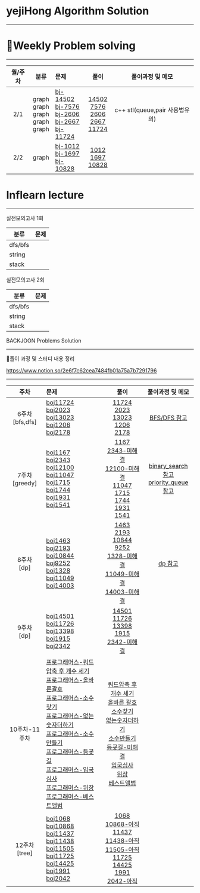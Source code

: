 # yejiHong Algorithm Solution

___
# 🌱Weekly Problem solving
___
| 월/주차  | 분류 | 문제  | 풀이  | 풀이과정 및 메모  |
|:---:|:---:|:------|:-----:|:-----:|
| 2/1 | graph <br> graph <br> graph <br> graph <br> graph |[bj-14502](https://www.acmicpc.net/problem/14502) <br> [bj-7576](https://www.acmicpc.net/problem/7576) <br> [bj-2606](https://www.acmicpc.net/problem/2606) <br> [bj-2667](https://www.acmicpc.net/problem/2667) <br> [bj-11724](https://www.acmicpc.net/problem/11724) | [14502](https://github.com/algorithmSSU/yejiHong/blob/main/Weekly%20problem%20solving/February/1week/solved/bj-14502.cpp) <br> [7576](https://github.com/algorithmSSU/yejiHong/blob/main/Weekly%20problem%20solving/February/1week/solved/bj-7576.cpp) <br> [2606](https://github.com/algorithmSSU/yejiHong/blob/main/Weekly%20problem%20solving/February/1week/solved/bj-2606.cpp) <br> [2667](https://github.com/algorithmSSU/yejiHong/blob/main/Weekly%20problem%20solving/February/1week/solved/bj-2667.cpp) <br> [11724](https://github.com/algorithmSSU/yejiHong/blob/main/Weekly%20problem%20solving/February/1week/solved/bj-11724.cpp)| c++ stl(queue,pair 사용법유의) |
| 2/2 | graph <br> | [bj-1012](https://www.acmicpc.net/problem/1012) <br> [bj-1697](https://www.acmicpc.net/problem/1697) <br> [bj-10828](https://www.acmicpc.net/problem/10828)| [1012](https://github.com/algorithmSSU/yejiHong/blob/main/Weekly%20problem%20solving/February/2week/solved/bj-1012.cpp) <br> [1697]() <br> [10828]()| 


# Inflearn lecture

---

실전모의고사 1회

| 분류 | 문제 |
| --- | --- |
| dfs/bfs |  |
| string |  |
| stack |  |

실전모의고사 2회

| 분류 | 문제 |
| --- | --- |
| dfs/bfs |  |
| string |  |
| stack |  |

BACKJOON Problems Solution
___
📝풀이 과정 및 스터디 내용 정리

https://www.notion.so/2e6f7c62cea7484fb01a75a7b7291796
___

| 주차  | 문제  | 풀이  | 풀이과정 및 메모  |
|:---:|:------|:-----:|:-----:|
| 6주차<br>[bfs,dfs]  | [boj11724](https://www.acmicpc.net/problem/11724) <br> [boj2023](https://www.acmicpc.net/problem/2023) <br> [boj13023](https://www.acmicpc.net/problem/13023) <br> [boj1206](https://www.acmicpc.net/problem/1260) <br> [boj2178](https://www.acmicpc.net/problem/2178)  | [11724](https://github.com/algorithmSSU/yejiHong/blob/main/6%EC%A3%BC%EC%B0%A8/11724.cpp) <br> [2023](https://github.com/algorithmSSU/yejiHong/blob/main/6%EC%A3%BC%EC%B0%A8/2023.cpp)<br> [13023](https://github.com/algorithmSSU/yejiHong/blob/main/6%EC%A3%BC%EC%B0%A8/13023.cpp)<br> [1206](https://github.com/algorithmSSU/yejiHong/blob/main/6%EC%A3%BC%EC%B0%A8/1260.cpp) <br> [2178](https://github.com/algorithmSSU/yejiHong/blob/main/6%EC%A3%BC%EC%B0%A8/2178.cpp)| [BFS/DFS 참고](https://github.com/algorithmSSU/yejiHong/blob/main/6%EC%A3%BC%EC%B0%A8/summary.md)
| 7주차<br>[greedy]  | [boj1167](https://www.acmicpc.net/problem/1167) <br> [boj2343](https://www.acmicpc.net/problem/2343) <br> [boj12100](https://www.acmicpc.net/problem/12100) <br> [boj11047](https://www.acmicpc.net/problem/11047) <br> [boj1715](https://www.acmicpc.net/problem/1715)  <br> [boj1744](https://www.acmicpc.net/problem/1744) <br> [boj1931](https://www.acmicpc.net/problem/1931) <br> [boj1541](https://www.acmicpc.net/problem/1541)  | [1167](https://github.com/algorithmSSU/yejiHong/blob/main/7%EC%A3%BC%EC%B0%A8/dfs%2Cbfs/1167.cpp) <br> [2343-미해결]() <br> [12100-미해결]()<br> [11047](https://github.com/algorithmSSU/yejiHong/blob/main/7%EC%A3%BC%EC%B0%A8/Greedy/11047.cpp) <br> [1715](https://github.com/algorithmSSU/yejiHong/blob/main/7%EC%A3%BC%EC%B0%A8/Greedy/1715.cpp)<br> [1744](https://github.com/algorithmSSU/yejiHong/blob/main/7%EC%A3%BC%EC%B0%A8/Greedy/1744.cpp) <br> [1931](https://github.com/algorithmSSU/yejiHong/blob/main/7%EC%A3%BC%EC%B0%A8/Greedy/1931.cpp)<br> [1541](https://github.com/algorithmSSU/yejiHong/blob/main/7%EC%A3%BC%EC%B0%A8/Greedy/1541.cpp)<br>  | [binary_search 참고](https://github.com/algorithmSSU/yejiHong/blob/main/7%EC%A3%BC%EC%B0%A8/algorithm/binarysearch.cpp) <br> [priority_queue 참고](https://github.com/algorithmSSU/yejiHong/blob/main/7%EC%A3%BC%EC%B0%A8/algorithm/priorityqueue.cpp) <br> 
| 8주차<br>[dp]  | [boj1463](https://www.acmicpc.net/problem/1463) <br> [boj2193](https://www.acmicpc.net/problem/2193) <br>[boj10844](https://www.acmicpc.net/problem/10844) <br> [boj9252](https://www.acmicpc.net/problem/9252) <br> [boj1328](https://www.acmicpc.net/problem/1328) <br> [boj11049](https://www.acmicpc.net/problem/11049) <br> [boj14003](https://www.acmicpc.net/problem/14003) <br> | [1463](https://github.com/algorithmSSU/yejiHong/blob/main/8%EC%A3%BC%EC%B0%A8/dp/1463.cpp) <br> [2193](https://github.com/algorithmSSU/yejiHong/blob/main/8%EC%A3%BC%EC%B0%A8/dp/2193.cpp) <br> [10844](https://github.com/algorithmSSU/yejiHong/blob/main/8%EC%A3%BC%EC%B0%A8/dp/10844.cpp)<br> [9252](https://github.com/algorithmSSU/yejiHong/blob/main/8%EC%A3%BC%EC%B0%A8/dp/9252.cpp) <br> [1328-미해결]() <br> [11049-미해결]() <br> [14003-미해결]()<br>| [dp 참고](https://github.com/algorithmSSU/yejiHong/blob/main/8%EC%A3%BC%EC%B0%A8/algorithm/fibo_dp.cpp)  <br> 
| 9주차<br>[dp]  | [boj14501](https://www.acmicpc.net/problem/14501) <br> [boj11726](https://www.acmicpc.net/problem/11726) <br>[boj13398](https://www.acmicpc.net/problem/13398) <br> [boj1915](https://www.acmicpc.net/problem/1915) <br> [boj2342](https://www.acmicpc.net/problem/2342) <br>|[14501](https://github.com/algorithmSSU/yejiHong/blob/main/9%EC%A3%BC%EC%B0%A8/14501.cpp)<br>[11726](https://github.com/algorithmSSU/yejiHong/blob/main/9%EC%A3%BC%EC%B0%A8/11726.cpp)<br>[13398](https://github.com/algorithmSSU/yejiHong/blob/main/9%EC%A3%BC%EC%B0%A8/13398_success.cpp)<br>[1915](https://github.com/algorithmSSU/yejiHong/blob/main/9%EC%A3%BC%EC%B0%A8/1915.cpp)<br>[2342-미해결](https://github.com/algorithmSSU/yejiHong/blob/main/9%EC%A3%BC%EC%B0%A8/2342.cpp)<br>|
| 10주차-11주차  | [프로그래머스-쿼드압축 후 개수 세기](https://school.programmers.co.kr/learn/courses/30/lessons/68936) <br> [프로그래머스-올바른괄호](https://school.programmers.co.kr/learn/courses/30/lessons/12909) <br> [프로그래머스-소수찾기](https://school.programmers.co.kr/learn/courses/30/lessons/42839) <br> [프로그래머스-없는숫자더하기](https://school.programmers.co.kr/learn/courses/30/lessons/86051) <br> [프로그래머스-소수만들기](https://school.programmers.co.kr/learn/courses/30/lessons/12977) <br> [프로그래머스-등굣길](https://school.programmers.co.kr/learn/courses/30/lessons/42898) <br> [프로그래머스-입국심사](https://school.programmers.co.kr/learn/courses/30/lessons/43238) <br>[프로그래머스-위장](https://school.programmers.co.kr/learn/courses/30/lessons/42578) <br> [프로그래머스-베스트앨범](https://school.programmers.co.kr/learn/courses/30/lessons/42579)  |   [쿼드압축 후 개수 세기](https://github.com/algorithmSSU/yejiHong/blob/main/programmers/level2/%EC%BF%BC%EB%93%9C%EC%95%95%EC%B6%95%ED%9B%84%EA%B0%9C%EC%88%98%EC%84%B8%EA%B8%B0.cpp) <br> [올바른 괄호](https://github.com/algorithmSSU/yejiHong/blob/main/programmers/level2/%EC%98%AC%EB%B0%94%EB%A5%B8%EA%B4%84%ED%98%B8.cpp) <br> [소수찾기](https://github.com/algorithmSSU/yejiHong/blob/main/programmers/level2/%EC%86%8C%EC%88%98%EC%B0%BE%EA%B8%B0_success.cpp) <br> [없는숫자더하기](https://github.com/algorithmSSU/yejiHong/blob/main/programmers/level1/%EC%97%86%EB%8A%94%EC%88%AB%EC%9E%90%EB%8D%94%ED%95%98%EA%B8%B0.cpp) <br> [소수만들기](https://github.com/algorithmSSU/yejiHong/blob/main/programmers/level1/%EC%86%8C%EC%88%98%EB%A7%8C%EB%93%A4%EA%B8%B0.cpp) <br> [등굣길-미해결]() <br> [입국심사](https://github.com/algorithmSSU/yejiHong/blob/main/programmers/level3/%EC%9E%85%EA%B5%AD%EC%8B%AC%EC%82%AC.cpp) <br> [위장](https://github.com/algorithmSSU/yejiHong/blob/main/programmers/level2/%EC%9C%84%EC%9E%A5.cpp) <br> [베스트앨범](https://github.com/algorithmSSU/yejiHong/blob/main/programmers/level3/%EB%B2%A0%EC%8A%A4%ED%8A%B8%EC%95%A8%EB%B2%94.cpp)
| 12주차<br>[tree] | [boj1068](https://www.acmicpc.net/problem/1068) <br> [boj10868](https://www.acmicpc.net/problem/10868) <br> [boj11437](https://www.acmicpc.net/problem/11437) <br> [boj11438](https://www.acmicpc.net/problem/11438) <br> [boj11505](https://www.acmicpc.net/problem/11505) <br> [boj11725](https://www.acmicpc.net/problem/11725) <br> [boj14425](https://www.acmicpc.net/problem/14425) <br> [boj1991](https://www.acmicpc.net/problem/1991) <br> [boj2042](https://www.acmicpc.net/problem/2042) | [1068](https://github.com/algorithmSSU/yejiHong/blob/main/12%EC%A3%BC%EC%B0%A8/1068_%EB%A6%AC%ED%94%84%EB%85%B8%EB%93%9C%EC%9D%98%EA%B0%9C%EC%88%98.cpp) <br> [10868-아직]() <br> [11437](https://github.com/algorithmSSU/yejiHong/blob/main/12%EC%A3%BC%EC%B0%A8/solved/11437_%EC%B5%9C%EC%86%8C%EA%B3%B5%ED%86%B5%EC%A1%B0%EC%83%81%EA%B5%AC%ED%95%98%EA%B8%B01_LCA.cpp) <br> [11438-아직]() <br> [11505-아직]() <br> [11725](https://github.com/algorithmSSU/yejiHong/blob/main/12%EC%A3%BC%EC%B0%A8/11725_%ED%8A%B8%EB%A6%AC%EC%9D%98%EB%B6%80%EB%AA%A8%EC%B0%BE%EA%B8%B0_bfs.cpp) <br> [14425](https://github.com/algorithmSSU/yejiHong/blob/main/12%EC%A3%BC%EC%B0%A8/solved/14425_%EB%AC%B8%EC%9E%90%EC%97%B4%EC%B0%BE%EA%B8%B0.cpp) <br> [1991](https://github.com/algorithmSSU/yejiHong/blob/main/12%EC%A3%BC%EC%B0%A8/1991_%ED%8A%B8%EB%A6%AC%EC%88%9C%ED%9A%8C%ED%95%98%EA%B8%B0.cpp) <br> [2042-아직]()






